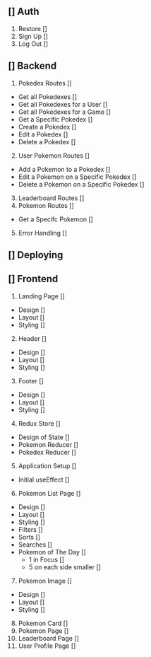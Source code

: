## [] Auth
1. Restore []
2. Sign Up []
3. Log Out []

## [] Backend
1. Pokedex Routes []
  * Get all Pokedexes []
  * Get all Pokedexes for a User []
  * Get all Pokedexes for a Game []
  * Get a Specific Pokedex []
  * Create a Pokedex []
  * Edit a Pokedex []
  * Delete a Pokedex []
2. User Pokemon Routes []
  * Add a Pokemon to a Pokedex []
  * Edit a Pokemon on a Specific Pokedex []
  * Delete a Pokemon on a Specific Pokedex []
3. Leaderboard Routes []
4. Pokemon Routes []
  * Get a Specifc Pokemon []
5. Error Handling []
  

## [] Deploying

## [] Frontend
1. Landing Page []
  * Design []
  * Layout []
  * Styling []
2. Header []
  * Design []
  * Layout []
  * Styling []
3. Footer []
  * Design []
  * Layout []
  * Styling []
4. Redux Store []
  * Design of State []
  * Pokemon Reducer []
  * Pokedex Reducer []
5. Application Setup []
  * Initial useEffect []
6. Pokemon List Page []
  * Design []
  * Layout []
  * Styling []
  * Filters []
  * Sorts []
  * Searches []
  * Pokemon of The Day []
    - 1 in Focus []
    - 5 on each side smaller []
7. Pokemon Image []
  * Design []
  * Layout []
  * Styling []
8. Pokemon Card []
9. Pokemon Page []
10. Leaderboard Page []
11. User Profile Page []